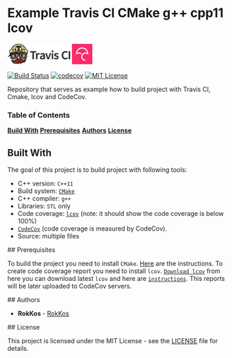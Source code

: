 # Example Travis CI CMake g++ cpp11 lcov
[![Travis CI logo][travis-image]][travis-link]
[![Codecov logo][codecov-image]][codecov-link]

[![Build Status][travis-badge]][travis-link]
[![codecov][codecov-badge]][codecov-link]
[![MIT License][license-badge]](LICENSE.md)

Repository that serves as example how to build project with Travis CI, Cmake, lcov and CodeCov.

### Table of Contents

**[Build With](#build)**
**[Prerequisites](#prereq)**
**[Authors](#authors)**
**[License](#license)**

## Built With

The goal of this project is to build project with following tools:
 * C++ version: `C++11`
 * Build system: [`CMake`](https://cmake.org/)
 * C++ compiler: `g++`
 * Libraries: `STL` only
 * Code coverage: [`lcov`](http://ltp.sourceforge.net/coverage/lcov.php) (note: it should show the code coverage is below 100%)
 * [`CodeCov`](https://codecov.io/) (code coverage is measured by CodeCov).
 * Source: multiple files


##<a name="prereq"></a> Prerequisites
  
To build the project you need to install `CMake`. [Here](https://cmake.org/install/) are the instructions. To create code coverage report you need to install `lcov`. [`Download lcov`](http://ltp.sourceforge.net/coverage/lcov.php) from here you can download latest `lcov` and here are [`instructions`](http://ltp.sourceforge.net/coverage/lcov/readme.php). This reports will be later uploaded to CodeCov servers.

##<a name="authors"></a> Authors

* **RokKos** - [RokKos](https://github.com/RokKos)

##<a name="license"></a> License

This project is licensed under the MIT License - see the [LICENSE](https://github.com/RokKos/classes-c-/blob/master/LICENSE) file for details.


[travis-badge]:    https://travis-ci.org/RokKos/classes-c-.svg?branch=master
[travis-link]:     https://travis-ci.org/RokKos/classes-c-
[travis-image]:    https://github.com/RokKos/classes-c-/blob/master/img/TravisCI.png
[license-badge]:   https://img.shields.io/badge/license-MIT-007EC7.svg
[coveralls-badge]: https://coveralls.io/repos/github/RokKos/classes-c-/badge.svg?branch=master
[coveralls-link]:  https://coveralls.io/github/RokKos/classes-c-?branch=master
[codecov-badge]:   https://codecov.io/gh/RokKos/classes-c-/branch/master/graph/badge.svg
[codecov-link]:    https://codecov.io/gh/RokKos/classes-c-
[codecov-image]:   https://github.com/RokKos/classes-c-/blob/master/img/Codecov.png
